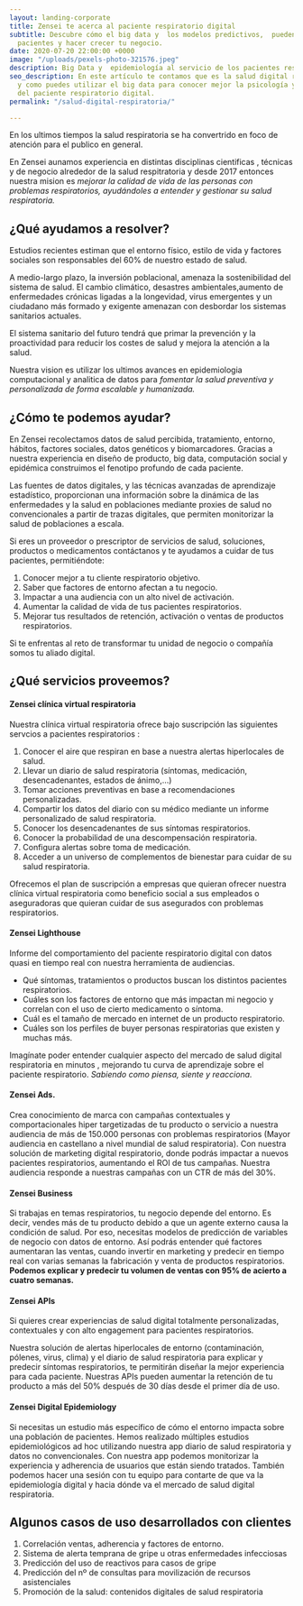 ```yaml
---
layout: landing-corporate
title: Zensei te acerca al paciente respiratorio digital
subtitle: Descubre cómo el big data y  los modelos predictivos,  pueden ayudar a tus
  pacientes y hacer crecer tu negocio.
date: 2020-07-20 22:00:00 +0000
image: "/uploads/pexels-photo-321576.jpeg"
description: Big Data y  epidemiología al servicio de los pacientes respiratorios
seo_description: En este artículo te contamos que es la salud digital respiratoria
  y como puedes utilizar el big data para conocer mejor la psicología y comportamiento
  del paciente respiratorio digital.
permalink: "/salud-digital-respiratoria/"

---
```

En los ultimos tiempos la salud respiratoria se ha convertrido en foco de atención para el publico en general.

En Zensei aunamos experiencia  en distintas disciplinas cientificas , técnicas y de negocio alrededor de la salud respitratoria y desde 2017 entonces nuestra mision es _mejorar la calidad de vida de las personas con problemas respiratorios, ayudándoles a entender y gestionar su salud respiratoria._

## **¿Qué ayudamos a resolver?**

Estudios recientes estiman que el entorno físico, estilo de vida y factores sociales son responsables del 60% de nuestro estado de salud.

A medio-largo plazo, la inversión poblacional, amenaza la sostenibilidad del sistema de salud.  El cambio climático,  desastres ambientales,aumento de enfermedades crónicas ligadas a la longevidad, virus  emergentes y un  ciudadano más formado y exigente amenazan con desbordar los sistemas sanitarios actuales.

El sistema sanitario del futuro tendrá que primar la prevención y la proactividad para reducir los costes de salud y mejora la atención  a la salud.

Nuestra vision es utilizar los ultimos avances en epidemiologia computacional  y analitica de datos para _fomentar la salud preventiva y personalizada de forma escalable y humanizada._

## **¿Cómo te podemos ayudar?**

En Zensei recolectamos datos de salud percibida, tratamiento, entorno, hábitos, factores sociales, datos genéticos y biomarcadores. Gracias a nuestra experiencia en diseño de producto, big data, computación social y epidémica construimos el fenotipo profundo de cada paciente.

Las fuentes de datos digitales, y las técnicas avanzadas de aprendizaje estadístico, proporcionan una información sobre la dinámica de las enfermedades y la salud en poblaciones mediante proxies de salud no convencionales a partir de trazas digitales, que permiten monitorizar la salud de poblaciones a escala.

Si eres un proveedor o prescriptor de servicios de salud, soluciones, productos o medicamentos contáctanos y te ayudamos a cuidar de tus pacientes, permitiéndote:

1. Conocer mejor a tu cliente respiratorio objetivo.
2. Saber que factores de entorno afectan a tu negocio.
3. Impactar a una audiencia con un alto nivel de activación.
4. Aumentar la calidad de vida de tus pacientes respiratorios.
5. Mejorar tus resultados de retención, activación o ventas de productos respiratorios.

Si te enfrentas  al reto de transformar tu unidad de negocio o compañía somos tu aliado digital.

## **¿Qué servicios proveemos?**

#### **Zensei clínica virtual respiratoria**

Nuestra clínica virtual respiratoria ofrece bajo suscripción las siguientes servcios a pacientes respiratorios :

1. Conocer el aire que respiran en base a nuestra alertas hiperlocales de salud.
2. Llevar un diario de salud respiratoria (síntomas, medicación, desencadenantes, estados de ánimo,...)
3. Tomar acciones preventivas en base a recomendaciones personalizadas.
4. Compartir los datos del diario con su médico mediante un informe personalizado de salud respiratoria.
5. Conocer los desencadenantes de sus síntomas respiratorios.
6. Conocer la probabilidad de una descompensación respiratoria.
7. Configura alertas sobre toma de medicación.
8. Acceder a un universo de complementos de bienestar para cuidar de su salud respiratoria.

Ofrecemos el plan de suscripción a empresas que quieran ofrecer nuestra clínica virtual respiratoria como beneficio social a sus empleados o aseguradoras que quieran cuidar de sus asegurados con problemas respiratorios.

#### **Zensei Lighthouse**

Informe del comportamiento del paciente respiratorio digital con datos quasi en tiempo real con nuestra herramienta de audiencias.

* Qué síntomas, tratamientos o productos buscan los distintos pacientes respiratorios.
* Cuáles son los factores de entorno que más impactan mi negocio y correlan con el uso de cierto medicamento o síntoma.
* Cuál es el tamaño de mercado en internet de un producto respiratorio.
* Cuáles son los perfiles de buyer personas respiratorias que existen y muchas más.

Imagínate poder entender cualquier aspecto del mercado de salud digital respiratoria en minutos , mejorando tu curva de aprendizaje sobre el paciente respiratorio. _Sabiendo como piensa, siente y reacciona._

#### **Zensei Ads.**

Crea conocimiento de marca con campañas contextuales y comportacionales hiper targetizadas de tu producto o servicio a nuestra audiencia de más de 150.000 personas con problemas respiratorios (Mayor audiencia en castellano a nivel mundial de salud respiratoria). Con nuestra solución de marketing digital respiratorio, donde podrás impactar a nuevos pacientes respiratorios, aumentando el ROI de tus campañas. Nuestra audiencia responde a nuestras campañas con un CTR de más del 30%.

#### **Zensei Business**

Si trabajas en temas respiratorios, tu negocio depende del entorno. Es decir, vendes más de tu producto debido a que un agente externo causa la condición de salud. Por eso, necesitas modelos de predicción de variables de negocio con datos de entorno. Así podrás entender qué factores aumentaran las ventas, cuando invertir en marketing y predecir en tiempo real con varias semanas la fabricación y venta de productos respiratorios. **Podemos explicar y predecir tu volumen de ventas con 95% de acierto a cuatro semanas.**

#### **Zensei APIs**

Si quieres crear experiencias de salud digital totalmente personalizadas, contextuales y con alto engagement para pacientes respiratorios.

Nuestra solución de alertas hiperlocales de entorno (contaminación, pólenes, virus, clima) y el diario de salud respiratoria para explicar y predecir síntomas respiratorios, te permitirán diseñar la mejor experiencia para cada paciente. Nuestras APIs pueden aumentar la retención de tu producto a más del 50% después de 30 días desde el primer día de uso.

#### **Zensei Digital Epidemiology**

Si necesitas un estudio más específico de cómo el entorno impacta sobre una población de pacientes.
Hemos realizado múltiples estudios epidemiológicos ad hoc utilizando nuestra app diario de salud respiratoria y datos no convencionales.
Con nuestra app podemos monitorizar la experiencia y adherencia de usuarios que están siendo tratados.
También podemos hacer una sesión con tu equipo para contarte de que va la epidemiología digital y hacia dónde va el mercado de salud digital respiratoria.

## **Algunos casos de uso desarrollados con clientes**

1. Correlación ventas, adherencia y factores de entorno.
2. Sistema de alerta temprana de gripe u otras  enfermedades infecciosas
3. Predicción del uso de reactivos para casos de gripe
4. Predicción del nº de consultas para movilización de recursos asistenciales
5. Promoción de la salud: contenidos digitales de salud respiratoria